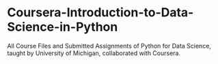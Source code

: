 # Coursera-Introduction-to-Data-Science-in-Python
All Course Files and Submitted Assignments of Python for Data Science, taught by University of Michigan, collaborated with  Coursera.

